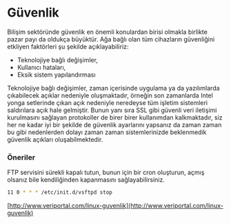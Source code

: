 # Güvenlik

Bilişim sektöründe güvenlik en önemli konulardan birisi olmakla birlikte pazar payı da oldukça büyüktür. Ağa bağlı olan tüm cihazların güvenliğini etkliyen faktörleri şu şekilde açıklayabiliriz:

* Teknolojiye bağlı değişimler, 
* Kullanıcı hataları,
* Eksik sistem yapılandırması

Teknolojiye bağlı değişimler, zaman içerisinde uygulama ya da yazılımlarda çıkabilecek açıklar nedeniyle oluşmaktadır, örneğin son zamanlarda Intel yonga setlerinde çıkan açık nedeniyle neredeyse tüm işletim sistemleri saldırılara açık hale gelmiştir. Bunun yanı sıra SSL gibi güvenli veri iletişimi kurulmasını sağlayan protokoller de birer birer kullanımdan kalkmaktadır, siz her ne kadar iyi bir şekilde de güvenlik ayarlarını yapsanız da zaman zaman bu gibi nedenlerden dolayı zaman zaman sistemlerinizde beklenmedik güvenlik açıkları oluşabilmektedir.

### Öneriler

FTP servisini sürekli kapalı tutun, bunun için bir cron oluşturun, açmış olsanız bile kendiliğinden kapanmasını sağlayabilirsiniz.

```bash
11 0 * * * /etc/init.d/vsftpd stop
```

[http://www.veriportal.com/linux-guvenlik](http://www.veriportal.com/linux-guvenlik)

